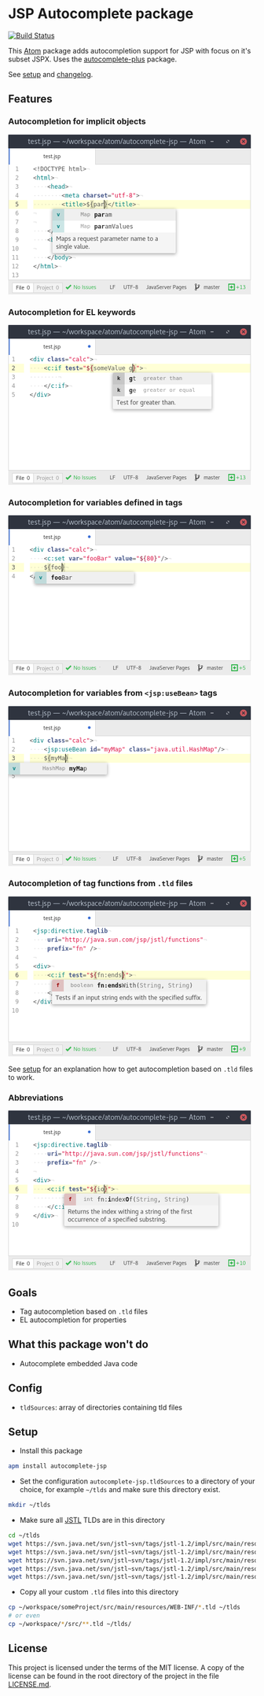 # JSP Autocomplete package
[![Build Status](https://travis-ci.org/MoritzKn/atom-autocomplete-jsp.svg?branch=master)](https://travis-ci.org/MoritzKn/atom-autocomplete-jsp)

This [Atom](https://atom.io) package adds autocompletion support for JSP with focus on it's subset JSPX.  Uses the [autocomplete-plus](https://github.com/atom-community/autocomplete-plus) package.

See [setup][setup] and [changelog][changelog].

## Features
### Autocompletion for implicit objects
![Screenshot of autocompletion for implicit objects][screenshot-implicit-objects]

### Autocompletion for EL keywords
![Screenshot of autocompletion for keywords][screenshot-keywords]

### Autocompletion for variables defined in tags
![Screenshot of autocompletion for variables][screenshot-tags-set]

### Autocompletion for variables from `<jsp:useBean>` tags
![Screenshot of autocompletion for variables][screenshot-tags-use-bean]

### Autocompletion of tag functions from `.tld` files
![Screenshot of autocompletion for el-functions][screenshot-tag-functions]

See [setup][setup] for an explanation how to get autocompletion based on `.tld` files to work.

### Abbreviations
![Autocompletion for abbreviations][screenshot-abbreviations]


## Goals
- Tag autocompletion based on `.tld` files
- EL autocompletion for properties

## What this package won't do
- Autocomplete embedded Java code

## Config
- `tldSources`: array of directories containing tld files

## Setup
* Install this package 
```sh
apm install autocomplete-jsp
```

* Set the configuration `autocomplete-jsp.tldSources` to a directory of your choice, for example `~/tlds` and make sure this directory exist. 
```sh
mkdir ~/tlds
```

* Make sure all [JSTL][jstl] TLDs are in this directory 
```sh
cd ~/tlds
wget https://svn.java.net/svn/jstl~svn/tags/jstl-1.2/impl/src/main/resources/META-INF/fn.tld
wget https://svn.java.net/svn/jstl~svn/tags/jstl-1.2/impl/src/main/resources/META-INF/c.tld
wget https://svn.java.net/svn/jstl~svn/tags/jstl-1.2/impl/src/main/resources/META-INF/fmt.tld
wget https://svn.java.net/svn/jstl~svn/tags/jstl-1.2/impl/src/main/resources/META-INF/sql.tld
wget https://svn.java.net/svn/jstl~svn/tags/jstl-1.2/impl/src/main/resources/META-INF/x.tld
```

* Copy all your custom `.tld` files into this directory 
```sh
cp ~/workspace/someProject/src/main/resources/WEB-INF/*.tld ~/tlds
# or even
cp ~/workspace/*/src/**.tld ~/tlds/
```


[setup]: https://github.com/MoritzKn/atom-autocomplete-jsp/blob/master/README.md#setup
[changelog]: https://github.com/MoritzKn/atom-autocomplete-jsp/blob/master/CHANGELOG.md
[jstl]: https://jstl.java.net/

[screenshot-implicit-objects]: https://raw.githubusercontent.com/MoritzKn/atom-autocomplete-jsp/master/doc/img/screenshot-implicit-objects.png
[screenshot-keywords]: https://raw.githubusercontent.com/MoritzKn/atom-autocomplete-jsp/master/doc/img/screenshot-keywords.png
[screenshot-tags-set]: https://raw.githubusercontent.com/MoritzKn/atom-autocomplete-jsp/master/doc/img/screenshot-tags-set.png
[screenshot-tags-use-bean]: https://raw.githubusercontent.com/MoritzKn/atom-autocomplete-jsp/master/doc/img/screenshot-tags-use-bean.png
[screenshot-tag-functions]: https://raw.githubusercontent.com/MoritzKn/atom-autocomplete-jsp/master/doc/img/screenshot-tag-functions.png
[screenshot-abbreviations]: https://raw.githubusercontent.com/MoritzKn/atom-autocomplete-jsp/master/doc/img/screenshot-abbreviations.png

## License
This project is licensed under the terms of the MIT license. A copy of the license can be found 
in the root directory of the project in the file [LICENSE.md](./LICENSE.md).

